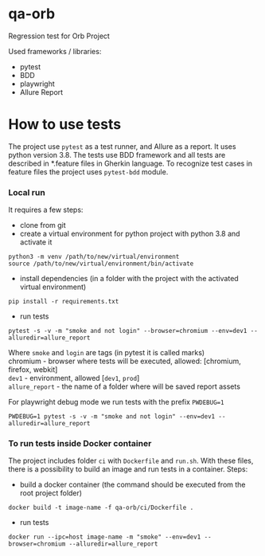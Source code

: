 # qa-orb
Regression test for Orb Project

Used frameworks / libraries:
- pytest
- BDD
- playwright
- Allure Report

# How to use tests
The project use `pytest` as a test runner, and Allure as a report. It uses python version 3.8. The tests use BDD framework
and all tests are described in *.feature files in Gherkin language. To recognize test cases in feature files the project
uses `pytest-bdd` module.
### Local run
It requires a few steps:
- clone from git
- create a virtual environment for python project with python 3.8 and activate it
```commandline
python3 -m venv /path/to/new/virtual/environment
source /path/to/new/virtual/environment/bin/activate
```
- install dependencies (in a folder with the project with the activated virtual environment)
```commandline
pip install -r requirements.txt
```
- run tests
```commandline
pytest -s -v -m "smoke and not login" --browser=chromium --env=dev1 --alluredir=allure_report
```
Where `smoke` and `login` are tags (in pytest it is called marks)  
chromium - browser where tests will be executed, allowed: [chromium, firefox, webkit]  
`dev1` - environment, allowed [`dev1`, `prod`]  
`allure_report` - the name of a folder where will be saved report assets

For playwright debug mode we run tests with the prefix `PWDEBUG=1`
```commandline
PWDEBUG=1 pytest -s -v -m "smoke and not login" --env=dev1 --alluredir=allure_report
```

### To run tests inside Docker container
The project includes folder `ci` with `Dockerfile` and `run.sh`. With these files, there is a possibility to build 
an image and run tests in a container. Steps:
- build a docker container (the command should be executed from the root project folder)
```commandline
docker build -t image-name -f qa-orb/ci/Dockerfile .
```
- run tests
```commandline
docker run --ipc=host image-name -m "smoke" --env=dev1 --browser=chromium --alluredir=allure_report
```